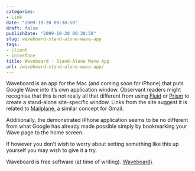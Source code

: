 ```yaml
---
categories:
- Link
date: "2009-10-20 09:38:50"
draft: false
publishDate: "2009-10-20 09:38:50"
slug: waveboard-stand-alone-wave-app
tags:
- client
- interface
title: Waveboard - Stand-Alone Wave App
url: /waveboard-stand-alone-wave-app/
---
```

Waveboard is an app for the Mac (and coming soon for iPhone) that puts
Google Wave into it’s own application window. Observant readers might
recognise that this is not really all that different from using
[Fluid](http://fluidapp.com/) or [Prism](http://prism.mozillalabs.com)
to create a stand-alone site-specific window. Links from the site
suggest it is related to [Mailplane](http://mailplaneapp.com/), a
similar concept for Gmail.

Additionally, the demonstrated iPhone application seems to be no
different from what Google has already made possible simply by
bookmarking your Wave page to the home screen.

If however you don’t wish to worry about setting something like this up
yourself you may wish to give it a try.

Waveboard is free software (at time of writing).
[Waveboard](http://www.getwaveboard.com/)\
